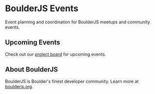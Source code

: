 # BoulderJS Events

Event planning and coordination for BoulderJS meetups and community events.

## Upcoming Events

Check out our [project board](https://github.com/orgs/boulder-js/projects/1) for upcoming events.

## About BoulderJS

BoulderJS is Boulder's finest developer community. Learn more at [boulderjs.org](https://boulderjs.org).
